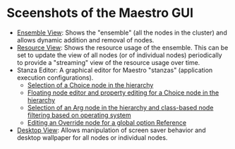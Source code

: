 # Sceenshots of the Maestro GUI #

  * [Ensemble View](http://code.google.com/p/maestro/source/browse/wiki-images/maestro-ensemble-view.png): Shows the "ensemble" (all the nodes in the cluster) and allows dynamic addition and removal of nodes.
  * [Resource View](http://code.google.com/p/maestro/source/browse/wiki-images/maestro-resource-view.png): Shows the resource usage of the ensemble. This can be set to update the view of all nodes (or of individual nodes) periodically to provide a "streaming" view of the resource usage over time.
  * Stanza Editor: A graphical editor for Maestro "stanzas" (application execution configurations).
    * [Selection of a Choice node in the hierarchy](http://code.google.com/p/maestro/source/browse/wiki-images/maestro-stanza-editor1.png)
    * [Floating node editor and property editing for a Choice node in the hierarchy](http://code.google.com/p/maestro/source/browse/wiki-images/maestro-stanza-editor2.png)
    * [Selection of an Arg node in the hierarchy and class-based node filtering based on operating system](http://code.google.com/p/maestro/source/browse/wiki-images/maestro-stanza-editor3.png)
    * [Editing an Override node for a global option Reference](http://code.google.com/p/maestro/source/browse/wiki-images/maestro-stanza-editor4.png)
  * [Desktop View](http://code.google.com/p/maestro/source/browse/wiki-images/maestro-desktop-view.png): Allows manipulation of screen saver behavior and desktop wallpaper for all nodes or individual nodes.
